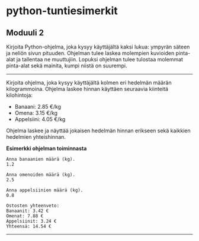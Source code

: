 # python-tuntiesimerkit

## Moduuli 2

Kirjoita Python-ohjelma, joka kysyy käyttäjältä kaksi lukua: ympyrän säteen ja neliön sivun pituuden. Ohjelman tulee laskea molempien kuvioiden pinta-alat ja tallentaa ne muuttujiin. Lopuksi ohjelman tulee tulostaa molemmat pinta-alat sekä mainita, kumpi niistä on suurempi.

---

Kirjoita ohjelma, joka kysyy käyttäjältä kolmen eri hedelmän määrän kilogrammoina.
Ohjelma laskee hinnan käyttäen seuraavia kiinteitä kilohintoja:

* Banaani: 2.85 €/kg
* Omena: 3.15 €/kg
* Appelsiini: 4.05 €/kg

Ohjelma laskee ja näyttää jokaisen hedelmän hinnan erikseen sekä kaikkien hedelmien yhteishinnan.

**Esimerkki ohjelman toiminnasta**

```monospace
Anna banaanien määrä (kg).
1.2

Anna omenoiden määrä (kg).
2.5

Anna appelsiinien määrä (kg).
0.8

Ostosten yhteenveto:
Banaanit: 3.42 €
Omenat: 7.88 €
Appelsiinit: 3.24 €
Yhteensä: 14.54 €
```

---


